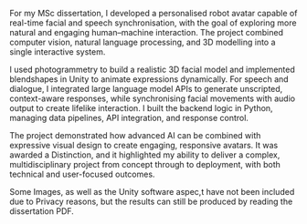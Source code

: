 For my MSc dissertation, I developed a personalised robot avatar capable of real-time facial and speech synchronisation, with the goal of exploring more natural and engaging human–machine interaction. The project combined computer vision, natural language processing, and 3D modelling into a single interactive system.

I used photogrammetry to build a realistic 3D facial model and implemented blendshapes in Unity to animate expressions dynamically. For speech and dialogue, I integrated large language model APIs to generate unscripted, context-aware responses, while synchronising facial movements with audio output to create lifelike interaction. I built the backend logic in Python, managing data pipelines, API integration, and response control.

The project demonstrated how advanced AI can be combined with expressive visual design to create engaging, responsive avatars. It was awarded a Distinction, and it highlighted my ability to deliver a complex, multidisciplinary project from concept through to deployment, with both technical and user-focused outcomes.

Some Images, as well as the Unity software aspec,t have not been included due to Privacy reasons, but the results can still be produced by reading the dissertation PDF.
